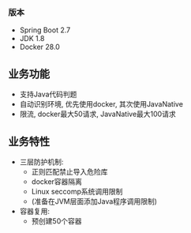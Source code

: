 ### 版本
- Spring Boot 2.7
- JDK 1.8
- Docker 28.0

## 业务功能

- 支持Java代码判题
- 自动识别环境, 优先使用docker, 其次使用JavaNative
- 限流, docker最大50请求, JavaNative最大100请求

## 业务特性

- 三层防护机制:
  - 正则匹配禁止导入危险库
  - docker容器隔离
  - Linux seccomp系统调用限制
  - (准备在JVM层面添加Java程序调用限制)
- 容器复用:
  - 预创建50个容器
